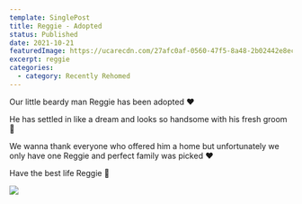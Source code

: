 ```yaml
---
template: SinglePost
title: Reggie - Adopted
status: Published
date: 2021-10-21
featuredImage: https://ucarecdn.com/27afc0af-0560-47f5-8a48-2b02442e8eca/-/crop/227x136/26,121/-/preview/
excerpt: reggie
categories:
  - category: Recently Rehomed
---
```

Our little beardy man Reggie has been adopted ❤️

He has settled in like a dream and looks so handsome with his fresh groom 🐶

We wanna thank everyone who offered him a home but unfortunately we only have one Reggie and perfect family was picked ❤️

Have the best life Reggie 🤗

![](https://ucarecdn.com/b99e1d6e-eb63-4894-9b17-84a3a12a81f3/)